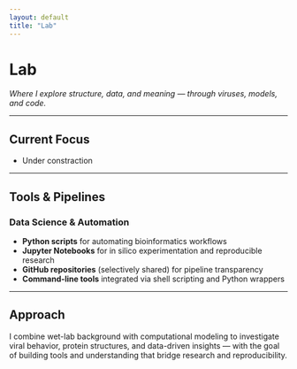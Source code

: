 ```yaml
---
layout: default
title: "Lab"
---
```


# Lab

*Where I explore structure, data, and meaning — through viruses, models, and code.*

---

## Current Focus
- Under constraction

---

## Tools & Pipelines

### Data Science & Automation

- **Python scripts** for automating bioinformatics workflows  
- **Jupyter Notebooks** for in silico experimentation and reproducible research  
- **GitHub repositories** (selectively shared) for pipeline transparency  
- **Command-line tools** integrated via shell scripting and Python wrappers  

---

## Approach

I combine wet-lab background with computational modeling to investigate viral behavior, protein structures, and data-driven insights — with the goal of building tools and understanding that bridge research and reproducibility.

